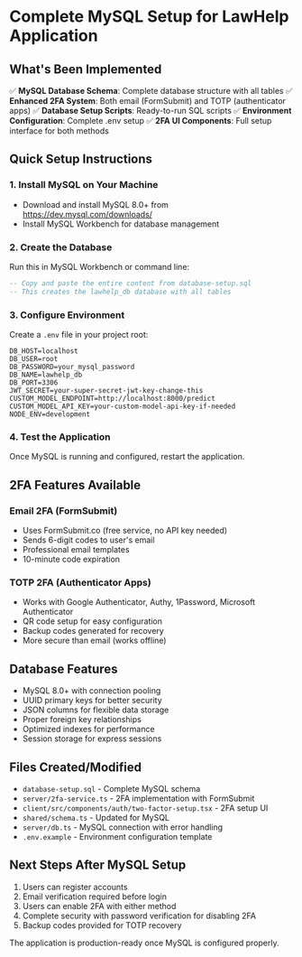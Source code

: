 # Complete MySQL Setup for LawHelp Application

## What's Been Implemented

✅ **MySQL Database Schema**: Complete database structure with all tables
✅ **Enhanced 2FA System**: Both email (FormSubmit) and TOTP (authenticator apps)
✅ **Database Setup Scripts**: Ready-to-run SQL scripts
✅ **Environment Configuration**: Complete .env setup
✅ **2FA UI Components**: Full setup interface for both methods

## Quick Setup Instructions

### 1. Install MySQL on Your Machine
- Download and install MySQL 8.0+ from https://dev.mysql.com/downloads/
- Install MySQL Workbench for database management

### 2. Create the Database
Run this in MySQL Workbench or command line:
```sql
-- Copy and paste the entire content from database-setup.sql
-- This creates the lawhelp_db database with all tables
```

### 3. Configure Environment
Create a `.env` file in your project root:
```env
DB_HOST=localhost
DB_USER=root
DB_PASSWORD=your_mysql_password
DB_NAME=lawhelp_db
DB_PORT=3306
JWT_SECRET=your-super-secret-jwt-key-change-this
CUSTOM_MODEL_ENDPOINT=http://localhost:8000/predict
CUSTOM_MODEL_API_KEY=your-custom-model-api-key-if-needed
NODE_ENV=development
```

### 4. Test the Application
Once MySQL is running and configured, restart the application.

## 2FA Features Available

### Email 2FA (FormSubmit)
- Uses FormSubmit.co (free service, no API key needed)
- Sends 6-digit codes to user's email
- Professional email templates
- 10-minute code expiration

### TOTP 2FA (Authenticator Apps)
- Works with Google Authenticator, Authy, 1Password, Microsoft Authenticator
- QR code setup for easy configuration
- Backup codes generated for recovery
- More secure than email (works offline)

## Database Features
- MySQL 8.0+ with connection pooling
- UUID primary keys for better security
- JSON columns for flexible data storage
- Proper foreign key relationships
- Optimized indexes for performance
- Session storage for express sessions

## Files Created/Modified
- `database-setup.sql` - Complete MySQL schema
- `server/2fa-service.ts` - 2FA implementation with FormSubmit
- `client/src/components/auth/two-factor-setup.tsx` - 2FA setup UI
- `shared/schema.ts` - Updated for MySQL
- `server/db.ts` - MySQL connection with error handling
- `.env.example` - Environment configuration template

## Next Steps After MySQL Setup
1. Users can register accounts
2. Email verification required before login
3. Users can enable 2FA with either method
4. Complete security with password verification for disabling 2FA
5. Backup codes provided for TOTP recovery

The application is production-ready once MySQL is configured properly.